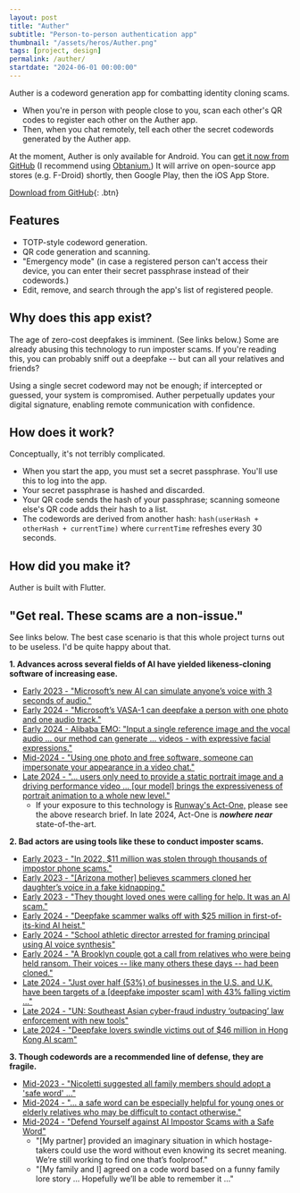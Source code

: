 ```yaml
---
layout: post
title: "Auther"
subtitle: "Person-to-person authentication app"
thumbnail: "/assets/heros/Auther.png"
tags: [project, design]
permalink: /auther/
startdate: "2024-06-01 00:00:00"
---
```

Auther is a codeword generation app for combatting identity cloning scams.
- When you're in person with people close to you, scan each other's QR codes to register each other on the Auther app.
- Then, when you chat remotely, tell each other the secret codewords generated by the Auther app.

At the moment, Auther is only available for Android. You can [get it now from GitHub](https://github.com/bgsulz/Auther/releases) (I recommend using [Obtanium.](https://obtainium.imranr.dev/)) It will arrive on open-source app stores (e.g. F-Droid) shortly, then Google Play, then the iOS App Store.

[Download from GitHub](https://github.com/bgsulz/Auther/releases){: .btn}

## Features

- TOTP-style codeword generation.
- QR code generation and scanning.
- "Emergency mode" (in case a registered person can't access their device, you can enter their secret passphrase instead of their codewords.)
- Edit, remove, and search through the app's list of registered people.

## Why does this app exist?

The age of zero-cost deepfakes is imminent. (See links below.) Some are already abusing this technology to run imposter scams. If you're reading this, you can probably sniff out a deepfake -- but can all your relatives and friends?

Using a single secret codeword may not be enough; if intercepted or guessed, your system is compromised. Auther perpetually updates your digital signature, enabling remote communication with confidence.

## How does it work?

Conceptually, it's not terribly complicated.
- When you start the app, you must set a secret passphrase. You'll use this to log into the app.
- Your secret passphrase is hashed and discarded.
- Your QR code sends the hash of your passphrase; scanning someone else's QR code adds their hash to a list.
- The codewords are derived from another hash: `hash(userHash + otherHash + currentTime)` where `currentTime` refreshes every 30 seconds.

## How did you make it?

Auther is built with Flutter.

## "Get real. These scams are a non-issue."

See links below. The best case scenario is that this whole project turns out to be useless. I'd be quite happy about that.

**1. Advances across several fields of AI have yielded likeness-cloning software of increasing ease.**
- [Early 2023 - "Microsoft’s new AI can simulate anyone’s voice with 3 seconds of audio."](https://arstechnica.com/information-technology/2023/01/microsofts-new-ai-can-simulate-anyones-voice-with-3-seconds-of-audio/)
- [Early 2024 - "Microsoft’s VASA-1 can deepfake a person with one photo and one audio track."](https://arstechnica.com/information-technology/2024/04/microsofts-vasa-1-can-deepfake-a-person-with-one-photo-and-one-audio-track/)
- [Early 2024 - Alibaba EMO: "Input a single reference image and the vocal audio ... our method can generate ... videos - with expressive facial expressions."](https://humanaigc.github.io/emote-portrait-alive/)
- [Mid-2024 - "Using one photo and free software, someone can impersonate your appearance in a video chat."](https://arstechnica.com/information-technology/2024/08/new-ai-tool-enables-real-time-face-swapping-on-webcams-raising-fraud-concerns/)
- [Late 2024 - "... users only need to provide a static portrait image and a driving performance video ... [our model] brings the expressiveness of portrait animation to a whole new level."](https://byteaigc.github.io/X-Portrait2/)
    - If your exposure to this technology is [Runway's Act-One,](https://runwayml.com/research/introducing-act-one) please see the above research brief. In late 2024, Act-One is ***nowhere near*** state-of-the-art.

**2. Bad actors are using tools like these to conduct imposter scams.**
- [Early 2023 - "In 2022, $11 million was stolen through thousands of impostor phone scams."](https://arstechnica.com/tech-policy/2023/03/rising-scams-use-ai-to-mimic-voices-of-loved-ones-in-financial-distress/)
- [Early 2023 - "[Arizona mother] believes scammers cloned her daughter’s voice in a fake kidnapping."](https://www.cnn.com/2023/04/29/us/ai-scam-calls-kidnapping-cec/index.html)
- [Early 2023 - "They thought loved ones were calling for help. It was an AI scam."](https://archive.ph/25TCt)
- [Early 2024 - "Deepfake scammer walks off with $25 million in first-of-its-kind AI heist."](https://arstechnica.com/information-technology/2024/02/deepfake-scammer-walks-off-with-25-million-in-first-of-its-kind-ai-heist/)
- [Early 2024 - "School athletic director arrested for framing principal using AI voice synthesis"](https://arstechnica.com/information-technology/2024/04/alleged-ai-voice-imitation-leads-to-arrest-in-baltimore-school-racism-controversy/)
- [Early 2024 - "A Brooklyn couple got a call from relatives who were being held ransom. Their voices -- like many others these days -- had been cloned."](https://www.newyorker.com/science/annals-of-artificial-intelligence/the-terrifying-ai-scam-that-uses-your-loved-ones-voice)
- [Late 2024 - "Just over half (53%) of businesses in the U.S. and U.K. have been targets of a [deepfake imposter scam] with 43% falling victim ..."](https://www.cfodive.com/news/deepfake-scams-escalate-hitting-53-percent-of-businesses/725836/)
- [Late 2024 - "UN: Southeast Asian cyber-fraud industry ‘outpacing’ law enforcement with new tools"](https://therecord.media/southeast-asian-cyber-fraud-outpaces-crackdown-efforts-united-nations)
- [Late 2024 - "Deepfake lovers swindle victims out of $46 million in Hong Kong AI scam"](https://arstechnica.com/ai/2024/10/deepfake-lovers-swindle-victims-out-of-46m-in-hong-kong-ai-scam/)

**3. Though codewords are a recommended line of defense, they are fragile.**
- [Mid-2023 - "Nicoletti suggested all family members should adopt a 'safe word' ..."](https://www.goodmorningamerica.com/living/story/cybersecurity-expert-protect-family-ai-scams-100292080)
- [Mid-2024 - "... a safe word can be especially helpful for young ones or elderly relatives who may be difficult to contact otherwise."](https://archive.ph/Vr9eA)
- [Mid-2024 - "Defend Yourself against AI Impostor Scams with a Safe Word"](https://www.scientificamerican.com/article/a-safe-word-can-protect-against-ai-impostor-scams/)
    - "[My partner] provided an imaginary situation in which hostage-takers could use the word without even knowing its secret meaning. We’re still working to find one that’s foolproof."
    - "[My family and I] agreed on a code word based on a funny family lore story ... Hopefully we’ll be able to remember it ..."